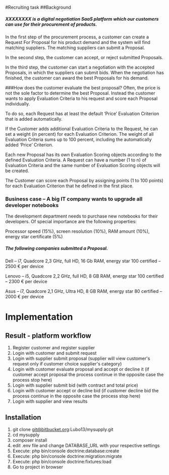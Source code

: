 #Recruiting task 
##Background 
##### XXXXXXXX is a digital negotiation SaaS platform which our customers can use for their procurement of products. 
In the first step of the procurement process, a customer can create a Request For Proposal for his product demand and the system will find matching suppliers. The matching suppliers can submit a Proposal. 

In the second step, the customer can accept, or reject submitted Proposals. 

In the third step, the customer can start a negotiation with the accepted Proposals, in which the suppliers can submit bids. 
When the negotiation has finished, the customer can award the best Proposals for his demand. 

###How does the customer evaluate the best proposal? 
Often, the price is not the sole factor to determine the best Proposal. Instead the customer wants to apply Evaluation Criteria to his request and score each Proposal individually. 

To do so, each Request has at least the default ‘Price’ Evaluation Criterion that is added automatically. 

If the Customer adds additional Evaluation Criteria to the Request, he can set a weight (in percent) for each Evaluation Criterion. The weight of all Evaluation Criteria sums up to 100 percent, including the automatically added ‘Price’ Criterion. 

Each new Proposal has its own Evaluation Scoring objects according to the defined Evaluation Criteria. A Request can have a number (1 to n) of Evaluation Criteria and the same number of Evaluation Scoring objects will be created. 

The Customer can score each Proposal by assigning points (1 to 100 points) for each Evaluation Criterion that he defined in the first place. 

### Business case – A big IT company wants to upgrade all developer notebooks 
The development department needs to purchase new notebooks for their developers. Of special importance are the following properties: 

Processor speed (15%), screen resolution (10%), RAM amount (10%), energy star certificate (5%) 

##### The following companies submitted a Proposal. 
Dell – i7, Quadcore 2,3 GHz, full HD, 16 Gb RAM, energy star 100 certified – 2500 € per device
 
Lenovo – i5, Quadcore 2,2 GHz, full HD, 8 GB RAM, energy star 100 certified – 2300 € per device
 
Asus – i7, Quadcore 2,1 GHz, Ultra HD, 8 GB RAM, energy star 80 certified – 2000 € per device

# Implementation

## Result - platform workflow  
1. Register customer and register supplier
2. Login with customer and submit request
3. Login with supplier submit proposal (supplier will view customer's request only if customer choice supplier's category)
4. Login with customer evaluate proposal and accept or decline it (if customer accept proposal the process continue in the opposite case  the process stop here)
5. Login with supplier submit bid (with contract and total price)
6. Login with customer accept or decline bid (if customer decline bid the process continue in the opposite case  the process stop here) 
7. Login with supplier and view results

## Installation
1. git clone git@bitbucket.org:Lubo13/mysupply.git
2. cd mysupply
3. composer install
4. edit .env file and change DATABASE_URL with your respective settings
5. Execute: php bin/console doctrine:database:create
6. Execute: php bin/console doctrine:migration:migrate
7. Execute: php bin/console doctrine:fixtures:load 
8. Go to project in browser